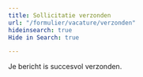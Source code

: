 ```yaml
---
title: Sollicitatie verzonden
url: "/formulier/vacature/verzonden"
hideinsearch: true
Hide in Search: true

---
```

Je bericht is succesvol verzonden.